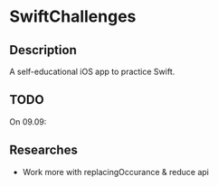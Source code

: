 # SwiftChallenges

## Description
A self-educational iOS app to practice Swift.

## TODO
On 09.09:

## Researches
- Work more with replacingOccurance & reduce api


